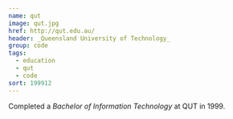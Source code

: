 ```yaml
---
name: qut
image: qut.jpg
href: http://qut.edu.au/
header: _Queensland University of Technology_
group: code
tags:
  - education
  - qut
  - code
sort: 199912
---
```

Completed a _Bachelor of Information Technology_ at QUT in 1999.